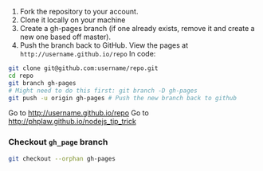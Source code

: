 1. Fork the repository to your account.
2. Clone it locally on your machine
3. Create a gh-pages branch (if one already exists, remove it and create a new one based off master).
4. Push the branch back to GitHub.
View the pages at `http://username.github.io/repo`
In code:
```bash
git clone git@github.com:username/repo.git
cd repo
git branch gh-pages
# Might need to do this first: git branch -D gh-pages
git push -u origin gh-pages # Push the new branch back to github
```
Go to http://username.github.io/repo
Go to http://phplaw.github.io/nodejs_tip_trick

### Checkout `gh_page` branch
```bash
git checkout --orphan gh-pages
```